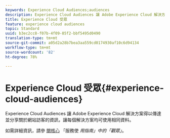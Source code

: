 ```yaml
---
keywords: Experience Cloud Audiences;audiences
description: Experience Cloud Audiences 讓 Adobe Experience Cloud 解決方案得以傳達並分享關於網站訪客的資訊，讓每個解決方案均可使用相同資料。
title: Experience Cloud 受眾
feature: experience cloud audiences
topic: Standard
uuid: b3ec2cc8-f07b-4f09-85f2-bbf5495d0490
translation-type: tm+mt
source-git-commit: a05d2a28b7bea3aa559cd0174930af10c6d94134
workflow-type: tm+mt
source-wordcount: '82'
ht-degree: 78%

---
```



# Experience Cloud 受眾{#experience-cloud-audiences}

Experience Cloud Audiences 讓 Adobe Experience Cloud 解決方案得以傳達並分享關於網站訪客的資訊，讓每個解決方案均可使用相同資料。

如需詳細資訊，請參 [閱核心](https://experienceleague.adobe.com/docs/core-services/interface/audiences/audience-library.html) 「服務使 *用指南」中的「觀眾」*。
